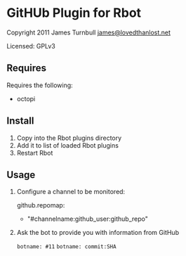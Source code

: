 GitHUb Plugin for Rbot
======================

Copyright 2011 James Turnbull <james@lovedthanlost.net>

Licensed: GPLv3

Requires
--------

Requires the following:

* octopi

Install
-------

1.  Copy into the Rbot plugins directory
2.  Add it to list of loaded Rbot plugins
3.  Restart Rbot

Usage
-----

1.  Configure a channel to be monitored:

    github.repomap:
    - "#channelname:github_user:github_repo"

2.  Ask the bot to provide you with information from GitHub
    
    `botname: #11`
    `botname: commit:SHA`

